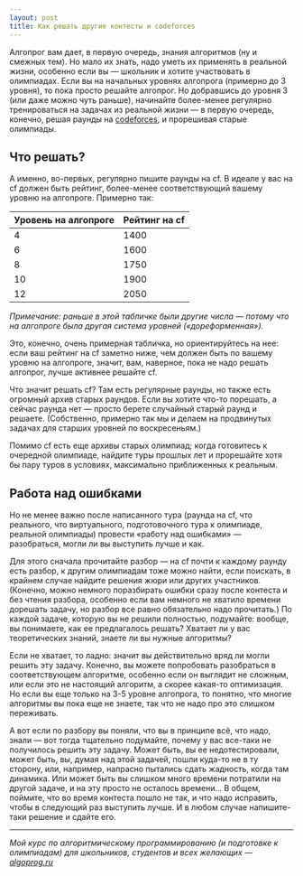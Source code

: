 ```yaml
---
layout: post
title: Как решать другие контесты и codeforces
---
```


Алгопрог вам дает, в первую очередь, знания алгоритмов (ну и смежных тем). Но мало их знать, надо уметь их применять в реальной жизни,
особенно если вы — школьник и хотите участвовать в олимпиадах. Если вы на начальных уровнях алгопрога (примерно до 3 уровня), то пока просто решайте алгопрог.
Но добравшись до уровня 3 (или даже можно чуть раньше), начинайте более-менее регулярно 
тренироваться на задачах из реальной жизни — в первую очередь, конечно, решая раунды на 
[codeforces](https://algoprog.ru/material/module-17501), и прорешивая старые олимпиады.

Что решать?
-----------

А именно, во-первых, регулярно пишите раунды на cf. В идеале у вас на cf должен быть рейтинг, более-менее 
соответствующий вашему уровню на алгопроге. Примерно так:

Уровень на алгопроге | Рейтинг на cf
------------ | -------------
4 | 1400
6 | 1600
8 | 1750
10 | 1900
12 | 2050

*Примечание: раньше в этой табличке были другие числа — потому что на алгопроге была другая система уровней («дореформенная»).*

Это, конечно, очень примерная табличка, но ориентируйтесь на нее: если ваш рейтинг на cf заметно ниже,
чем должен быть по вашему уровню на алгопроге, значит, вам, наверное, пока не надо решать алгопрог,
лучше активнее решайте cf.

Что значит решать cf? Там есть регулярные раунды, но также есть огромный архив старых раундов.
Если вы хотите что-то порешать, а сейчас раунда нет — просто берете случайный старый раунд
и решаете. (Собственно, примерно так мы и делаем на продвинутых задачах для старших уровней по воскресеньям.)

Помимо cf есть еще архивы старых олимпиад; когда готовитесь к очередной олимпиаде, найдите туры прошлых лет
и прорешайте хотя бы пару туров в условиях, максимально приближенных к реальным.


Работа над ошибками
-------------------

Но не менее важно после написанного тура (раунда на cf, что реального, что виртуального, подготовочного тура к олимпиаде,
реальной олимпиады) провести «работу над ошибками» — разобраться, могли ли вы выступить лучше и как.

Для этого сначала прочитайте разбор — на cf почти к каждому раунду есть разбор, к другим олимпиадам тоже можно найти, если поискать,
в крайнем случае найдите решения жюри или других участников.
(Конечно, можно немного поразбирать ошибки сразу после контеста и без чтения разбора, особенно если вам немного 
не хватило времени дорешать задачу, но разбор все равно обязательно надо прочитать.)
По каждой задаче, которую вы не решили полностью, подумайте: вообще, вы понимаете, как ее предлагалось решать?
Хватает ли у вас теоретических знаний, знаете ли вы нужные алгоритмы? 

Если не хватает, то ладно: значит вы действительно вряд ли могли решить эту задачу. Конечно, вы можете попробовать
разобраться в соответствующем алгоритме, особенно если он выглядит не сложным, или если это не настоящий алгоритм,
а скорее какая-то оптимизация. Но если вы еще только на 3-5 уровне алгопрога, то понятно, что многие алгоритмы вы пока еще не знаете,
так что не надо про это слишком переживать.

А вот если по разбору вы поняли, что вы в принципе всё, что надо, знали — вот тогда тщательно подумайте,
почему у вас все-таки не получилось решить эту задачу. Может быть, вы ее недотестировали,
может быть, вы, думая над этой задачей, пошли куда-то не в ту сторону, или, например,
напрасно пытались сдать жадность, когда там динамика. Или может быть вы слишком много времени потратили
на другой задаче, и на эту просто не осталось времени... В общем, поймите, что во время контеста пошло не так,
и что надо исправить, чтобы в следующий раз выступить лучше. И в любом случае напишите-таки решение и сдайте его.

----

*Мой курс по алгоритмическому программированию (и подготовке к олимпиадам) для школьников, студентов и всех желающих — [algoprog.ru](http://algoprog.ru)*

